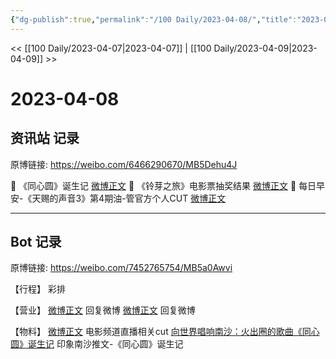 ```yaml
---
{"dg-publish":true,"permalink":"/100 Daily/2023-04-08/","title":"2023-04-08","created":"2023-04-09T08:45:11.000+08:00","updated":"2023-04-11T14:46:31.000+08:00"}
---
```



<< [[100 Daily/2023-04-07\|2023-04-07]] | [[100 Daily/2023-04-09\|2023-04-09]] >>

# 2023-04-08

## 资讯站 记录

原博链接: https://weibo.com/6466290670/MB5Dehu4J

💫 《同心圆》诞生记 [微博正文](https://weibo.com/6466290670/4888388571765768)
💫 《铃芽之旅》电影票抽奖结果 [微博正文](https://weibo.com/6466290670/4888222826497776)
💫 每日早安-《天赐的声音3》第4期油-管官方个人CUT [微博正文](https://weibo.com/6466290670/4888159294326300)

---

## Bot 记录

原博链接: https://weibo.com/7452765754/MB5a0Awvi

【行程】
彩排

【营业】
[微博正文](https://weibo.com/1736988591/4882046293643636) 回复微博
[微博正文](https://weibo.com/1736988591/4882106692406777) 回复微博

【物料】
[微博正文](https://weibo.com/1786590437/4888243475316971) 电影频道直播相关cut
[向世界唱响南沙：火出圈的歌曲《同心圆》诞生记](https://weibo.cn/sinaurl?u=https%3A%2F%2Fmp.weixin.qq.com%2Fs%2FBIL8SzKWI_tZVUv2Ux_8KA) 印象南沙推文-《同心圆》诞生记 ​​​
